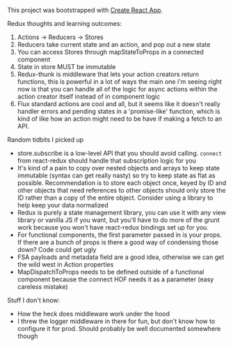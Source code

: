 This project was bootstrapped with [Create React App](https://github.com/facebook/create-react-app).

Redux thoughts and learning outcomes:

1. Actions -> Reducers -> Stores
2. Reducers take current state and an action, and pop out a new state
3. You can access Stores through mapStateToProps in a connected component
4. State in store MUST be immutable
5. Redux-thunk is middleware that lets your action creators return functions, this is powerful in a lot of ways the main one i'm seeing right now is that you can handle all of the logic for async actions within the action creator itself instead of in component logic
6. Flux standard actions are cool and all, but it seems like it doesn't really handler errors and pending states in a 'promise-like' function, which is kind of like how an action might need to be have if making a fetch to an API.

Random tidbits I picked up
- store.subscribe is a low-level API that you should avoid calling. `connect` from react-redux should handle that subscription logic for you
- It's kind of a pain to copy over nested objects and arrays to keep state immutable (syntax can get really nasty) so try to keep state as flat as possible. Recommendation is to store each object once, keyed by ID and other objects that need references to other objects should only store the ID rather than a copy of the entire object. Consider using a library to help keep your data normalized
- Redux is purely a state management library, you can use it with any view library or vanilla JS if you want, but you'll have to do more of the grunt work because you won't have react-redux bindings set up for you. 
- For functional components, the first parameter passed in is your props. If there are a bunch of props is there a good way of condensing those down? Code could get ugly
- FSA payloads and metadata field are a good idea, otherwise we can get the wild west in Action properties
- MapDispatchToProps needs to be defined outside of a functional component because the connect HOF needs it as a parameter (easy careless mistake)


Stuff I don't know:
- How the heck does middleware work under the hood
- I threw the logger middleware in there for fun, but don't know how to configure it for prod. Should probably be well documented somewhere though